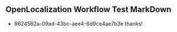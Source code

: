 ## OpenLocalization Workflow Test MarkDown
* 8624582a-09ad-43bc-aee4-6d9ce4ae7b3e 
thanks!<!--HONumber=Jul16_HO2-->